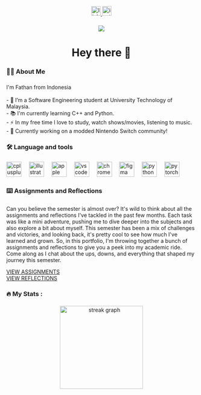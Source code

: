 <div align="center">
  <a href="https://www.linkedin.com/in/fathan-auzan-asykur-444210220/" target="_blank">
    <img src="https://img.shields.io/static/v1?message=LinkedIn&logo=linkedin&label=&color=0077B5&logoColor=white&labelColor=&style=for-the-badge" height="25" alt="linkedin logo"  />
  </a>
  <a href="https://www.instagram.com/auzzn/" target="_blank">
    <img src="https://img.shields.io/static/v1?message=Instagram&logo=instagram&label=&color=E4405F&logoColor=white&labelColor=&style=for-the-badge" height="25" alt="instagram logo"  />
  </a>
</div>

###

<div align="center">
  <img src="https://visitor-badge.laobi.icu/badge?page_id=auzznn.auzznn&"  />
</div>

###

<h1 align="center">Hey there 👋</h1>

###

<h3 align="left">👩‍💻  About Me</h3>

###

<p align="left">I'm Fathan from Indonesia<br><br>- 🔭 I’m a Software Engineering student at University Technology of Malaysia.<br>- 📚 I'm currently learning C++ and Python.<br>- ⚡ In my free time I love to study, watch shows/movies, listening to music.<br>- 🤖 Currently working on a modded Nintendo Switch community! </p>

###

<h3 align="left">🛠 Language and tools</h3>

###

<div align="left">
  <img src="https://cdn.jsdelivr.net/gh/devicons/devicon/icons/cplusplus/cplusplus-original.svg" height="40" alt="cplusplus logo"  />
  <img width="12" />
  <img src="https://cdn.jsdelivr.net/gh/devicons/devicon/icons/illustrator/illustrator-plain.svg" height="40" alt="illustrator logo"  />
  <img width="12" />
  <img src="https://cdn.jsdelivr.net/gh/devicons/devicon/icons/apple/apple-original.svg" height="40" alt="apple logo"  />
  <img width="12" />
  <img src="https://cdn.jsdelivr.net/gh/devicons/devicon/icons/vscode/vscode-original.svg" height="40" alt="vscode logo"  />
  <img width="12" />
  <img src="https://cdn.jsdelivr.net/gh/devicons/devicon/icons/chrome/chrome-original.svg" height="40" alt="chrome logo"  />
  <img width="12" />
  <img src="https://cdn.jsdelivr.net/gh/devicons/devicon/icons/figma/figma-original.svg" height="40" alt="figma logo"  />
  <img width="12" />
  <img src="https://cdn.jsdelivr.net/gh/devicons/devicon/icons/python/python-original.svg" height="40" alt="python logo"  />
  <img width="12" />
  <img src="https://cdn.jsdelivr.net/gh/devicons/devicon/icons/pytorch/pytorch-original.svg" height="40" alt="pytorch logo"  />
</div>

###

<h3 align="left">⌨️  Assignments and Reflections</h3>

###
<p align="left">
Can you believe the semester is almost over? It's wild to think about all the assignments and reflections I've tackled in the past few months. Each task was like a mini adventure, pushing me to dive deeper into the subjects and also explore a bit about myself. This semester has been a mix of challenges and victories, and looking back, it's pretty cool to see how much I've learned and grown. So, in this portfolio, I'm throwing together a bunch of assignments and reflections to give you a peek into my academic ride. Come along as I chat about the ups, downs, and everything that shaped my journey this semester.


[VIEW ASSIGNMENTS](https://github.com/auzznn/auzznn/tree/main/Assignments)</br>
[VIEW REFLECTIONS](https://github.com/auzznn/auzznn/tree/main/Reflections)
###

<h3 align="left">🔥   My Stats :</h3>

###

<div align="center">
  <img src="https://streak-stats.demolab.com?user=auzznn&locale=en&mode=daily&theme=dark&hide_border=false&border_radius=5&order=3" height="220" alt="streak graph"  />
</div>

###
